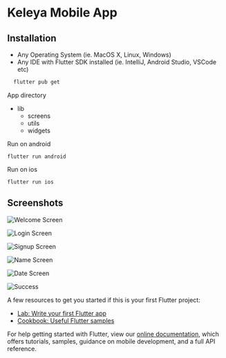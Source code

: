 
# Keleya Mobile App



 




## Installation

- Any Operating System (ie. MacOS X, Linux, Windows)
- Any IDE with Flutter SDK installed (ie. IntelliJ, Android Studio, VSCode etc)


```bash
  flutter pub get
```
App directory
- lib
  - screens
  - utils
  - widgets

Run on android
```
flutter run android
```

Run on ios

```
flutter run ios
```

## Screenshots
![Welcome Screen](/screenshots/welcome.png)

![Login Screen](/screenshots/login.png)

![Signup Screen](/screenshots/signup.png)

![Name Screen](/screenshots/name.png)

![Date Screen](/screenshots/date.png)

![Success](/screenshots/success.png)


A few resources to get you started if this is your first Flutter project:

- [Lab: Write your first Flutter app](https://flutter.dev/docs/get-started/codelab)
- [Cookbook: Useful Flutter samples](https://flutter.dev/docs/cookbook)

For help getting started with Flutter, view our
[online documentation](https://flutter.dev/docs), which offers tutorials,
samples, guidance on mobile development, and a full API reference.
